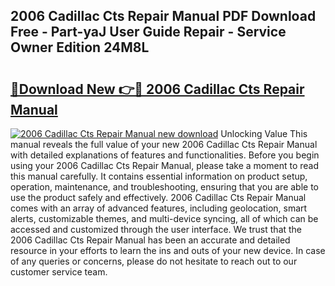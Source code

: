 ## 2006 Cadillac Cts Repair Manual PDF Download Free - Part-yaJ User Guide Repair - Service Owner Edition 24M8L

# <h2><a href="http://bc44305.oget.top/?id=2006+Cadillac+Cts+Repair+Manual">🔗Download New 👉🔴 2006 Cadillac Cts Repair Manual</a></h2>

[![2006 Cadillac Cts Repair Manual new download](https://i.imgur.com/5g1atiW.png)](http://bc44305.oget.top/?id=2006+Cadillac+Cts+Repair+Manual)
Unlocking Value This manual reveals the full value of your new 2006 Cadillac Cts Repair Manual with detailed explanations of features and functionalities. Before you begin using your 2006 Cadillac Cts Repair Manual, please take a moment to read this manual carefully. It contains essential information on product setup, operation, maintenance, and troubleshooting, ensuring that you are able to use the product safely and effectively. 2006 Cadillac Cts Repair Manual comes with an array of advanced features, including geolocation, smart alerts, customizable themes, and multi-device syncing, all of which can be accessed and customized through the user interface. We trust that the 2006 Cadillac Cts Repair Manual has been an accurate and detailed resource in your efforts to learn the ins and outs of your new device. In case of any queries or concerns, please do not hesitate to reach out to our customer service team.
